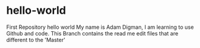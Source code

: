# hello-world
First Repository hello world
My name is Adam Digman, I am learning to use Github and code.
This Branch contains the read me edit files that are different to the 'Master'
